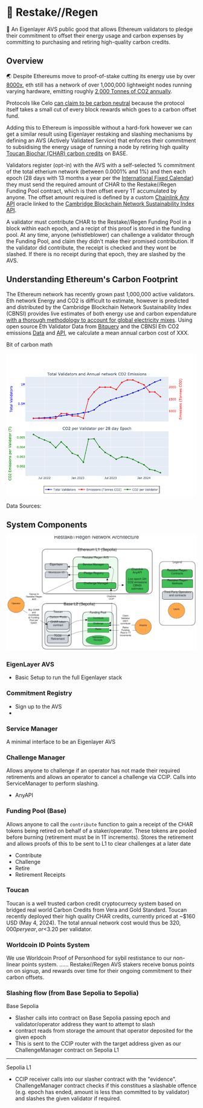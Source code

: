 # 🌱 Restake//Regen

🧠 An Eigenlayer AVS public good that allows Ethereum validators to pledge their commitment to offset their energy usage and carbon expenses by committing to purchasing and retiring high-quality carbon credits.


## Overview

🌏 Despite Ethereums move to proof-of-stake cutting its energy use by over [8000x](https://ethereum.org/en/energy-consumption/), eth still has a network of over 1,000,000 lightweight nodes running varying hardware, emitting roughly [2,000 Tonnes of CO2 annually](https://ccaf.io/cbnsi/ethereum/ghg). 

Protocols like Celo [can claim to be carbon neutral](https://blog.celo.org/a-carbon-negative-blockchain-its-here-and-it-s-celo-60228de36490) because the protocol itself takes a small cut of every block rewards which goes to a carbon offset fund.

Adding this to Ethereum is impossible without a hard-fork however we can get a similar result using Eigenlayer restaking and slashing mechanisms by defining an AVS (Actively Validated Service) that enforces their commitment to subsidising the energy usage of running a node by retiring high quality[ Toucan Biochar (CHAR) carbon credits](https://app.toucan.earth/) on BASE.

Validators register (opt-in) with the AVS with a self-selected % commitment of the total etherium network (between 0.0001% and 1%) and then each epoch (28 days with 13 months a year per the [International Fixed Calendar](https://en.wikipedia.org/wiki/International_Fixed_Calendar)) they must send the required amount of CHAR to the Restake//Regen Funding Pool contract, which is then offset every 1T accumulated by anyone. The offset amount required is defined by a custom [Chainlink Any API](https://docs.chain.link/any-api/get-request/examples/array-response#example) oracle linked to the [Cambridge Blockchain Network Sustainability Index API]( https://ccaf.io/cbnsi/ethereum/ghg).


A validator must contribute CHAR to the Restake//Regen Funding Pool in a block within each epoch, and a recipt of this proof is stored in the funding pool. At any time, anyone (whistleblower) can challenge a validator through the Funding Pool, and claim they didn't make their promised contribution. If the validator did contribute, the receipt is checked and they wont be slashed. If there is no receipt during that epoch, they are slashed by the AVS. 

## Understanding Ethereum's Carbon Footprint
The Ethereum network has recently grown past 1,000,000 active validators. Eth network Energy and CO2 is difficult to estimate, however is predicted and distributed by the Cambridge Blockchain Network Sustainability Index (CBNSI) provides live estimates of both energy use and carbon expendature [with a thorough methodology to account for global electricity mixes](https://ccaf.io/cbnsi/ethereum/ghg/methodology).
Using open source Eth Validator Data from [Bitquery](https://ide.bitquery.io/ETH2-validators-deposits) and the CBNSI Eth CO2 emissions [Data](https://ccaf.io/cbnsi/ethereum/ghg) and [API](https://ccaf.io/cbeci/api/eth/pos/charts/total_greenhouse_gas_emissions/monthly), we calculate a mean annual carbon cost of XXX.



Bit of carbon math
 
![Emissions per Validator](figures/emissions_per_validator.png)

Data Sources: 


## System Components

![Restake-Regen Network Architecture](figures/network_diagram.excalidraw.svg)


### EigenLayer AVS
- Basic Setup to run the full Eigenlayer stack

### Commitment Registry
- Sign up to the AVS
- 

### Service Manager
A minimal interface to be an Eigenlayer AVS

### Challenge Manager
Allows anyone to challenge if an operator has not made their required retirements and allows an operator to cancel a challenge via CCIP. Calls into ServiceManager to perform slashing.
 - AnyAPI

### Funding Pool (Base)
Allows anyone to call the `contribute` function to gain a receipt of the CHAR tokens being retired on behalf of a staker/operator. These tokens are pooled before burning (retirement must be in 1T increments). Stores the retirement and allows proofs of this to be sent to L1 to clear challenges at a later date
 - Contribute
 - Challenge
 - Retire
 - Retirement Receipts 

### Toucan
Toucan is a well trusted carbon credit cryptocurrecy system based on bridged real world Carbon Credits from Vera and Gold Standard.
Toucan recently deployed their high quality CHAR credits, currently priced at ~$160 USD (May 4, 2024).
The total annual network cost would thus be $320,000 per year, or <$3.20 per validator.


### Worldcoin ID Points System
We use Worldcoin Proof of Personhood for sybil restistance to our non-linear points system.
...... Restake//Regen AVS stakers receive bonus points on on signup, and rewards over time for their ongoing commitment to their carbon offsets.

### Slashing flow (from Base Sepolia to Sepolia)

Base Sepolia

- Slasher calls into contract on Base Sepolia passing epoch and validator/operator address they want to attempt to slash
- contract reads from storage the amount that operator deposited for the given epoch
- This is sent to the CCIP router with the target address given as our ChallengeManager contract on Sepolia L1

---

Sepolia L1

- CCIP receiver calls into our slasher contract with the "evidence". ChallengeManager contract checks if this constitues a slashable offence (e.g. epoch has ended, amount is less than committed to by validator) and slashes the given validator if required.

